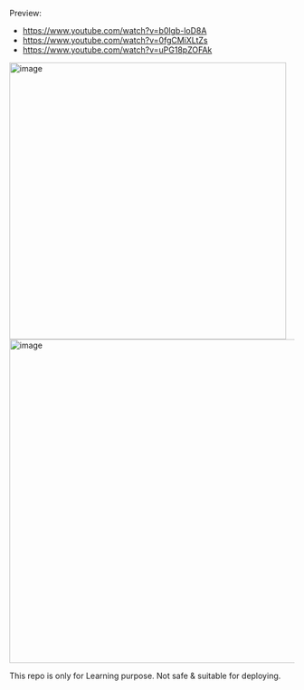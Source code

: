 Preview: 
- https://www.youtube.com/watch?v=b0lgb-loD8A
- https://www.youtube.com/watch?v=0fgCMiXLtZs
- https://www.youtube.com/watch?v=uPG18pZOFAk

<img width="489" alt="image" src="https://github.com/user-attachments/assets/b48fec12-f256-4483-911c-e03565646ad8" />
<img width="572" alt="image" src="https://github.com/user-attachments/assets/aedc0e2b-e203-4911-bc8c-d8b2d8f6e6c7" />

This repo is only for Learning purpose.
Not safe & suitable for deploying.
